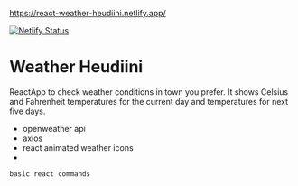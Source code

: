 https://react-weather-heudiini.netlify.app/ 


[![Netlify Status](https://api.netlify.com/api/v1/badges/2346054c-c4fd-4c5f-9d1f-e5e4fe44f01a/deploy-status)](https://app.netlify.com/sites/react-weather-heudiini/deploys)



# Weather Heudiini

ReactApp to check weather conditions in town you prefer. It shows Celsius and Fahrenheit temperatures for the current day and temperatures for next five days.

* openweather api
* axios
* react animated weather icons
* 

```
basic react commands
```
